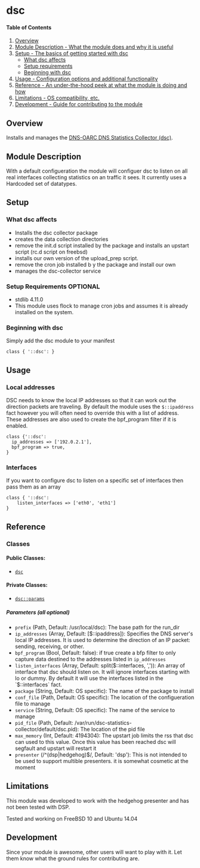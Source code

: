 # dsc

#### Table of Contents

1. [Overview](#overview)
2. [Module Description - What the module does and why it is useful](#module-description)
3. [Setup - The basics of getting started with dsc](#setup)
    * [What dsc affects](#what-dsc-affects)
    * [Setup requirements](#setup-requirements)
    * [Beginning with dsc](#beginning-with-dsc)
4. [Usage - Configuration options and additional functionality](#usage)
5. [Reference - An under-the-hood peek at what the module is doing and how](#reference)
5. [Limitations - OS compatibility, etc.](#limitations)
6. [Development - Guide for contributing to the module](#development)

## Overview

Installs and manages the [DNS-OARC DNS Statistics Collector (dsc)](https://github.com/DNS-OARC/dsc).

## Module Description

With a default configueration the module will configuer dsc to listen on all real interfaces collecting statistics on an traffic it sees.  It currently uses a Hardcoded set of datatypes.

## Setup

### What dsc affects

 * Installs the dsc collector package
 * creates the data collection directories
 * remove the init.d script installed by the package and installs an upstart script (rc.d script on freebsd)
 * installs our own version of the upload\_prep script.  
 * remove the cron job installed b y the package and install our own
 * manages the dsc-collector service

### Setup Requirements **OPTIONAL**
 
 * stdlib 4.11.0
 * This module uses flock to manage cron jobs and assumes it is already installed on the system.

### Beginning with dsc

Simply add the dsc module to your manifest

```puppet
class { '::dsc': }
```

## Usage

### Local addresses

DSC needs to know the local IP addresses so that it can work out the direction packets are traveling.  By default the module uses the `$::ipaddress` fact however you will often need to override this with a list of address.  These addresses are also used to create the bpf_program filter if it is enabled.

```puppet
class {'::dsc': 
  ip_addresses => ['192.0.2.1'],
  bpf_program => true,
}
```

### Interfaces

If you want to configure dsc to listen on a specific set of interfaces then pass them as an array

```puppet 
class { '::dsc': 
    listen_interfaces => ['eth0', 'eth1']
}
```

## Reference

### Classes

#### Public Classes:
 
 * [`dsc`](#class-dsc)

#### Private Classes:
 
 * [`dsc::params`](#class-dscparams)

##### Parameters (all optional)

  * `prefix` (Path, Default: /usr/local/dsc): The base path for the run_dir
  * `ip_addresses` (Array, Default: [$::ipaddress]): Specifies the DNS server's local IP addresses.  It is used to determine the direction of an IP packet: sending, receiving, or other.
  * `bpf_program` (Bool, Default: false): if true create a bfp filter to only capture data destined to the addresses listed in `ip_addresses`
  * `listen_interfaces` (Array, Default: split($::interfaces, ',')): An array of interface that dsc should listen on.  It will ignore interfaces starting with lo or dummy.  By default it will use the interfaces listed in the `$::interfaces` fact.
  * `package` (String, Default: OS specific): The name of the package to install
  * `conf_file` (Path, Default: OS specific): The location of the configueration file to manage
  * `service` (String, Default: OS specific): The name of the service to manage
  * `pid_file` (Path, Default: /var/run/dsc-statistics-collector/default/dsc.pid): The location of the pid file
  * `max_memory` (Int, Default: 4194304): The upstart job limits the rss that dsc can used to this value.  Once this value has been reached dsc will segfault and upstart will restart it
  * `presenter` (/^(dsp|hedgehog)$/, Default: 'dsp'): This is not intended to be used to support multible presenters.  it is somewhat cosmetic at the moment

## Limitations

This module was developed to work with the hedgehog presenter and has not been tested with DSP.

Tested and working on FreeBSD 10 and Ubuntu 14.04

## Development

Since your module is awesome, other users will want to play with it. Let them
know what the ground rules for contributing are.

